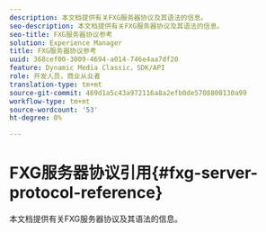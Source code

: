 ```yaml
---
description: 本文档提供有关FXG服务器协议及其语法的信息。
seo-description: 本文档提供有关FXG服务器协议及其语法的信息。
seo-title: FXG服务器协议参考
solution: Experience Manager
title: FXG服务器协议参考
uuid: 368cef00-3009-4694-a014-746e4aa7df20
feature: Dynamic Media Classic，SDK/API
role: 开发人员，商业从业者
translation-type: tm+mt
source-git-commit: 469d1a5c43a972116a8a2efb0de5708800130a99
workflow-type: tm+mt
source-wordcount: '53'
ht-degree: 0%

---
```



# FXG服务器协议引用{#fxg-server-protocol-reference}

本文档提供有关FXG服务器协议及其语法的信息。

